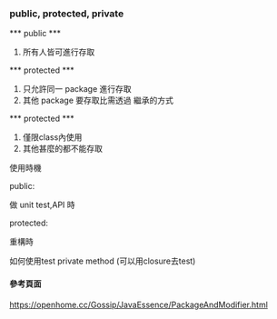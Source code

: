 ### public, protected, private ###

*** public ***

1. 所有人皆可進行存取

*** protected ***

1. 只允許同一 package 進行存取
2. 其他 package 要存取比需透過 繼承的方式

*** protected ***

1. 僅限class內使用
2. 其他甚麼的都不能存取


使用時機

public: 

做 unit test,API 時

protected:

重構時





如何使用test private method (可以用closure去test)


#### 參考頁面 ####

https://openhome.cc/Gossip/JavaEssence/PackageAndModifier.html
